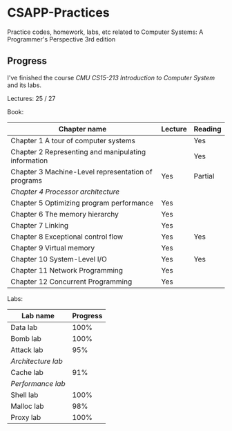 # CSAPP-Practices

Practice codes, homework, labs, etc related to Computer Systems: A Programmer's Perspective 3rd edition


## Progress

I've finished the course *CMU CS15-213 Introduction to Computer System* and its labs.

Lectures: 25 / 27

Book:

| Chapter name                                        | Lecture | Reading |
| --------------------------------------------------- | ------- | ------- |
| Chapter 1 A tour of computer systems                |         | Yes     |
| Chapter 2 Representing and manipulating information |         | Yes     |
| Chapter 3 Machine-Level representation of programs  | Yes     | Partial |
| *Chapter 4 Processor architecture*                  |         |         |
| Chapter 5 Optimizing program performance            | Yes     |         |
| Chapter 6 The memory hierarchy                      | Yes     |         |
| Chapter 7 Linking                                   | Yes     |         |
| Chapter 8 Exceptional control flow                  | Yes     | Yes     |
| Chapter 9 Virtual memory                            | Yes     |         |
| Chapter 10 System-Level I/O                         | Yes     | Yes     |
| Chapter 11 Network Programming                      | Yes     |         |
| Chapter 12 Concurrent Programming                   | Yes     |         |

Labs:

| Lab name          | Progress |
| ----------------- | -------- |
| Data lab          | 100%     |
| Bomb lab          | 100%     |
| Attack lab        | 95%      |
| *Architecture lab*|          |
| Cache lab         | 91%      |
| *Performance lab* |          |
| Shell lab         | 100%     |
| Malloc lab        | 98%      |
| Proxy lab         | 100%     |

